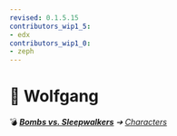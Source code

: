 ```yaml
---
revised: 0.1.5.15
contributors_wip1_5:
- edx
contributors_wip1_0:
- zeph
---
```


# 📄 Wolfgang

💣 ***[Bombs vs. Sleepwalkers][home]** ➔ [Characters][characters]*

[home]: /README.md
[characters]: /characters/readme.md
